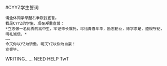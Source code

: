 #CYYZ学生誓词

    请全体同学举起右拳跟我宣誓。
    我是CYYZ的学生，现在郑重宣誓：
    *立志做一名优秀的高中生，牢记师长嘱托，珍惜青春年华，励志勤业，博学求是，遵规守纪，明礼诚信，*
    ……
    今天你以YZ为骄傲，明天YZ以你为自豪！
    宣誓毕。

WRITING……
NEED HELP TwT